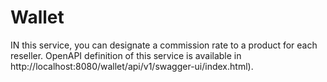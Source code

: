 # Wallet
IN this service, you can designate a commission rate to a product for each reseller. OpenAPI definition of this service
is available in http://localhost:8080/wallet/api/v1/swagger-ui/index.html).

